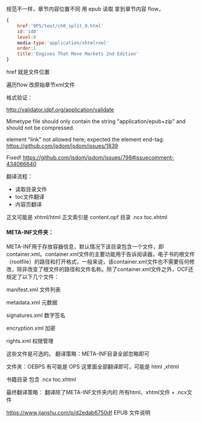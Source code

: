 规范不一样，章节内容位置不同
用 epub 读取 拿到章节内容 flow，

```js
{
    href:'OPS/text/ch0_split_0.html'
    id:'id0'
    level:0
    media-type:'application/xhtml+xml'
    order:1
    title:'Engines That Move Markets 2nd Edition'
}
```
href 就是文件位置

遍历flow 改原始章节xml文件


格式验证：

http://validator.idpf.org/application/validate

Mimetype file should only contain the string "application/epub+zip" and should not be compressed.

element "link" not allowed here; expected the element end-tag:
https://github.com/jsdom/jsdom/issues/1839


Fixed!
https://github.com/jsdom/jsdom/issues/798#issuecomment-434066640



翻译流程：
- 读取目录文件
- toc文件翻译
- 内容页翻译

正文可能是 xhtml/html
正文索引是 content.opf
目录 .ncx toc.xhtml


#### META-INF文件夹：

META-INF用于存放容器信息，默认情况下该目录包含一个文件，即container.xml。container.xml文件的主要功能用于告诉阅读器，电子书的根文件（rootfile）的路径和打开格式，一般来说，该container.xml文件也不需要任何修改，除非改变了根文件的路径和文件名称。除了container.xml文件之外，OCF还规定了以下几个文件：

manifest.xml 文件列表

metadata.xml 元数据

signatures.xml 数字签名

encryption.xml 加密

rights.xml 权限管理

这些文件是可选的。
翻译策略：META-INF目录全部忽略即可

文件夹：OEBPS 有可能是 OPS
这里面全部翻译即可，可能是 html ,xhtml

书籍目录 包含 .ncx toc.xhtml

最终翻译策略： 
翻译除了META-INF文件夹内的 所有html、xhtml文件 + .ncx文件





https://www.jianshu.com/p/d2edab6750df EPUB 文件说明